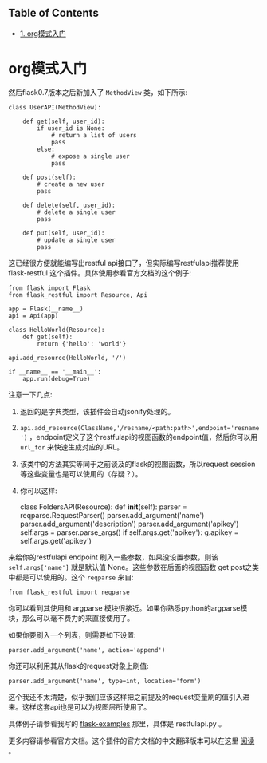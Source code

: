 <nav id="table-of-contents">
<h2>Table of Contents</h2>
<div id="text-table-of-contents">
<ul>
<li><a href="#orgheadline1">1. org模式入门</a></li>
</ul>
</div>
</nav>


# org模式入门<a id="orgheadline1"></a>

然后flask0.7版本之后新加入了 `MethodView` 类，如下所示:

    class UserAPI(MethodView):
    
        def get(self, user_id):
            if user_id is None:
                # return a list of users
                pass
            else:
                # expose a single user
                pass
    
        def post(self):
            # create a new user
            pass
    
        def delete(self, user_id):
            # delete a single user
            pass
    
        def put(self, user_id):
            # update a single user
            pass

这已经很方便就能编写出restful api接口了，但实际编写restfulapi推荐使用 flask-restful 这个插件。具体使用参看官方文档的这个例子:

    from flask import Flask
    from flask_restful import Resource, Api
    
    app = Flask(__name__)
    api = Api(app)
    
    class HelloWorld(Resource):
        def get(self):
            return {'hello': 'world'}
    
    api.add_resource(HelloWorld, '/')
    
    if __name__ == '__main__':
        app.run(debug=True)

注意一下几点:

1.  返回的是字典类型，该插件会自动jsonify处理的。
2.  `api.add_resource(ClassName,'/resname/<path:path>',endpoint='resname')` ，endpoint定义了这个restfulapi的视图函数的endpoint值，然后你可以用 `url_for` 来快速生成对应的URL。
3.  该类中的方法其实等同于之前谈及的flask的视图函数，所以request session等这些变量也是可以使用的（存疑？）。
4.  你可以这样:

    class FoldersAPI(Resource):
        def __init__(self):
            parser = reqparse.RequestParser()
            parser.add_argument('name')
            parser.add_argument('description')
            parser.add_argument('apikey')
            self.args = parser.parse_args()
            if self.args.get('apikey'):
                g.apikey = self.args.get('apikey')

来给你的restfulapi endpoint 刷入一些参数，如果没设置参数，则该 `self.args['name']` 就是默认值 None。这些参数在后面的视图函数 get post之类中都是可以使用的。这个 `reqparse` 来自:

    from flask_restful import reqparse

你可以看到其使用和 argparse 模块很接近。如果你熟悉python的argparse模块，那么可以毫不费力的来直接使用了。

如果你要刷入一个列表，则需要如下设置:

    parser.add_argument('name', action='append')

你还可以利用其从flask的request对象上刷值:

    parser.add_argument('name', type=int, location='form')

这个我还不太清楚，似乎我们应该这样把之前提及的request变量刷的值引入进来。这样这套api也是可以为视图层所使用了。

具体例子请参看我写的 [flask-examples](https://github.com/a358003542/flask-examples) 那里，具体是 restfulapi.py 。

更多内容请参看官方文档。这个插件的官方文档的中文翻译版本可以在这里 [阅读](http://flask-restful-cn.readthedocs.org/zh/latest/quickstart.html) 。